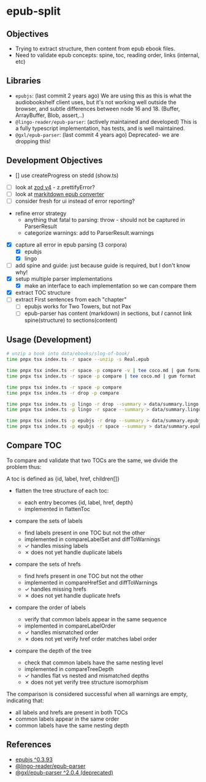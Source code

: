 # epub-split

## Objectives

- Trying to extract structure, then content from epub ebook files.
- Need to validate epub concepts: spine, toc, reading order, links (internal, etc)

## Libraries

- `epubjs`: (last commit 2 years ago) We are using this as this is what the audiobookshelf client uses, but it's not working well outside the browser, and subtle differences between node 16 and 18. (Buffer, ArrayBuffer, Blob, assert,..)
- `@lingo-reader/epub-parser`: (actively maintained and developed) This is a fully typescript implementation, has tests, and is well maintained.
- `@gxl/epub-parser`: (last commit 4 years ago) Deprecated- we are dropping this!

## Development Objectives

- [] use createProgress on stedd (show.ts)
- [ ] look at [zod v4](https://v4.zod.dev/v4) - z.prettifyError?
- [ ] look at [markitdown epub converter](https://github.com/microsoft/markitdown/blob/main/packages/markitdown/src/markitdown/converters/_epub_converter.py)
- [ ] consider fresh for ui instead of error reporting?
- refine error strategy
  - anything that fatal to parsing: throw - should not be captured in ParserResult
  - categorize warnings: add to ParserResult.warnings
- [x] capture all error in epub parsing (3 corpora)
  - [x] epubjs
  - [x] lingo
- [ ] add spine and guide: just because guide is required, but I don't know why!
- [x] setup multiple parser implementations
  - [x] make an interface to each implementation so we can compare them
- [x] extract TOC structure
- [ ] extract First sentences from each "chapter"
  - [ ] epubjs works for Two Towers, but not Pax
  - [ ] epub-parser has content (markdown) in sections, but _I_ cannot link spine(structure) to sections(content)

## Usage (Development)

```bash
# unzip a book into data/ebooks/slog-of-book/
time pnpx tsx index.ts -r space --unzip -s Real.epub
```

```bash
time pnpx tsx index.ts -r space -p compare -v | tee coco.md | gum format
time pnpx tsx index.ts -r space -p compare | tee coco.md | gum format

time pnpx tsx index.ts -r space -p compare
time pnpx tsx index.ts -r drop -p compare

time pnpx tsx index.ts -p lingo -r drop --summary > data/summary.lingo.drop.md
time pnpx tsx index.ts -p lingo -r space --summary > data/summary.lingo.space.md

time pnpx tsx index.ts -p epubjs -r drop --summary > data/summary.epubjs.drop.md
time pnpx tsx index.ts -p epubjs -r space --summary > data/summary.epubjs.space.md
```

## Compare TOC

To compare and validate that two TOCs are the same, we divide the problem thus:

A toc is defined as {id, label, href, children[]}

- flatten the tree structure of each toc:
  - each entry becomes {id, label, href, depth}
  - implemented in flattenToc

- compare the sets of labels
  - find labels present in one TOC but not the other
  - implemented in compareLabelSet and diffToWarnings
  - ✓ handles missing labels
  - ✗ does not yet handle duplicate labels

- compare the sets of hrefs
  - find hrefs present in one TOC but not the other
  - implemented in compareHrefSet and diffToWarnings
  - ✓ handles missing hrefs
  - ✗ does not yet handle duplicate hrefs

- compare the order of labels
  - verify that common labels appear in the same sequence
  - implemented in compareLabelOrder
  - ✓ handles mismatched order
  - ✗ does not yet verify href order matches label order

- compare the depth of the tree
  - check that common labels have the same nesting level
  - implemented in compareTreeDepth
  - ✓ handles flat vs nested and mismatched depths
  - ✗ does not yet verify tree structure isomorphism

The comparison is considered successful when all warnings are empty, indicating that:

- all labels and hrefs are present in both TOCs
- common labels appear in the same order
- common labels have the same nesting depth

## References

- [epubjs ^0.3.93](https://github.com/futurepress/epub.js)
- [@lingo-reader/epub-parser](https://github.com/hhk-png/lingo-reader/blob/main/packages/epub-parser/README.md)
- [@gxl/epub-parser ^2.0.4 (deprecated)](https://github.com/gaoxiaoliangz/epub-parser)
